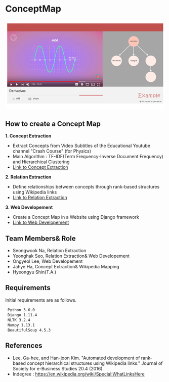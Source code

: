 # ConceptMap
![proto.png](https://github.com/nasoungwook/conceptMap/blob/main/ConceptExtraction/note/proto.png)
## How to create a Concept Map
**1. Concept Extraction**
- Extract Concepts from Video Subtitles of the Educational Youtube channel "Crash Course" (for Physics)
- Main Algorithm : TF-IDF(Term Frequency-Inverse Document Frequency) and Hierarchical Clustering
- [Link to Concept Extraction](https://github.com/nasoungwook/conceptMap/tree/master/ConceptExtraction)

**2. Relation Extraction**
- Define relationships between concepts through rank-based structures using Wikipedia links
- [Link to Relation Extraction](https://github.com/nasoungwook/conceptMap/tree/master/RelationExtraction)

**3. Web Developement**
- Create a Concept Map in a Website using Django framework
- [Link to Web Developement](https://github.com/nasoungwook/conceptMap/tree/master/WebDevelopement)


## Team Members& Role
- Seongwook Na, Relation Extraction
- Yeonghak Seo, Relation Extraction& Web Developement
- Ongyeol Lee, Web Developement
- Jahye Ha, Concept Extraction& Wikipedia Mapping
- Hyeongyu Shin(T.A.)


## Requirements
Initial requirements are as follows.
```
 Python 3.6.0
 Django 1.11.4
 NLTK 3.2.4
 Numpy 1.13.1
 BeautifulSoup 4.5.3
```

## References
- Lee, Ga-hee, and Han-joon Kim. "Automated development of rank-based concept hierarchical structures using Wikipedia links." Journal of Society for e-Business Studies 20.4 (2016). 
- Indegree : https://en.wikipedia.org/wiki/Special:WhatLinksHere
